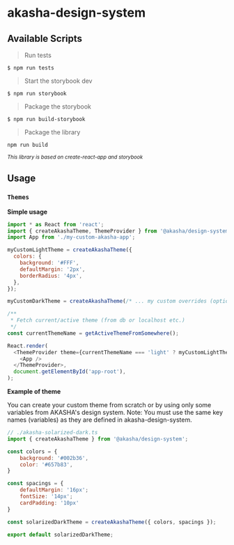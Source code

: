 # akasha-design-system

## Available Scripts

> Run tests

``` shell script
$ npm run tests
```

> Start the storybook dev

``` shell script
$ npm run storybook
```

> Package the storybook

``` shell script
$ npm run build-storybook
```

> Package the library

``` shell script
npm run build
```

<small><em>This library is based on create-react-app and storybook</em></small>

## Usage

### `Themes`

**Simple usage**

```js
import * as React from 'react';
import { createAkashaTheme, ThemeProvider } from '@akasha/design-system';
import App from './my-custom-akasha-app';

myCustomLightTheme = createAkashaTheme({
  colors: {
    background: '#FFF',
    defaultMargin: '2px',
    borderRadius: '4px',
  },
});

myCustomDarkTheme = createAkashaTheme(/* ... my custom overrides (optional) ... */);

/**
 * Fetch current/active theme (from db or localhost etc.)
 */
const currentThemeName = getActiveThemeFromSomewhere();

React.render(
  <ThemeProvider theme={currentThemeName === 'light' ? myCustomLightTheme : myCustomDarkTheme}>
    <App />
  </ThemeProvider>,
  document.getElementById('app-root'),
);
```

**Example of theme**

You can create your custom theme from scratch or by using only some variables from AKASHA's design system.
Note: You must use the same key names (variables) as they are defined in akasha-design-system.

```js
// ./akasha-solarized-dark.ts
import { createAkashaTheme } from '@akasha/design-system';

const colors = {
    background: '#002b36',
    color: '#657b83',
}

const spacings = {
    defaultMargin: '16px';
    fontSize: '14px';
    cardPadding: '10px'
}

const solarizedDarkTheme = createAkashaTheme({ colors, spacings });

export default solarizedDarkTheme;
```
